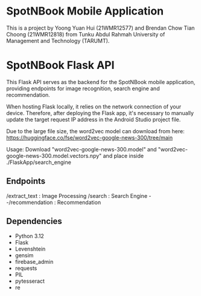 # SpotNBook Mobile Application

This is a project by Yoong Yuan Hui (21WMR12577) and Brendan Chow Tian Choong (21WMR12818) from Tunku Abdul Rahmah University of Management and Technology (TARUMT).

# SpotNBook Flask API

This Flask API serves as the backend for the SpotNBook mobile application, providing endpoints for image recognition, search engine and recommendation.

When hosting Flask locally, it relies on the network connection of your device. Therefore, after deploying the Flask app, it's necessary to manually update the target request IP address in the Android Studio project file.

Due to the large file size, the word2vec model can download from here: https://huggingface.co/fse/word2vec-google-news-300/tree/main

Usage: Download "word2vec-google-news-300.model" and "word2vec-google-news-300.model.vectors.npy" and place inside ./FlaskApp/search_engine

## Endpoints

/extract_text       : Image Processing
/search             : Search Engine
--/recommendation   : Recommendation

## Dependencies

- Python 3.12
- Flask
- Levenshtein
- gensim
- firebase_admin
- requests
- PIL
- pytesseract
- re

